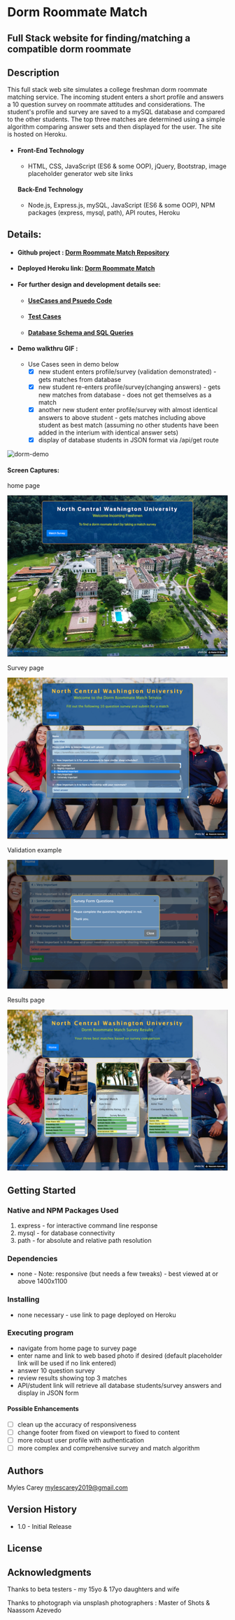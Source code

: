 # Dorm Roommate Match

## Full Stack website for finding/matching a compatible dorm roommate

## Description

This full stack web site simulates a college freshman dorm roommate matching service.  The incoming student enters a short profile and answers a 10 question survey on roommate attitudes and considerations.  The student's profile and survey are saved to a mySQL database and compared to the other students.  The top three matches are determined using a simple algorithm comparing answer sets and then displayed for the user.  The site is hosted on Heroku.

- #### Front-End Technology

  - HTML, CSS, JavaScript (ES6 & some OOP), jQuery, Bootstrap, image placeholder generator web site links

  #### Back-End Technology

  - Node.js, Express.js, mySQL, JavaScript (ES6 & some OOP), NPM packages (express, mysql, path), API routes, Heroku

## Details:

- #### Github project :    <a href="https://github.com/mylescarey2019/DormRoommateFinder">Dorm Roommate Match Repository</a>

- #### Deployed Heroku link:  <a href="https://mighty-sands-82826.herokuapp.com">Dorm Roommate Match</a>

- #### For further design and development details see: 

  - #### [UseCases and Psuedo Code](UseCases-PsuedoCode.md)

  - #### [Test Cases](TestCases.md)  

  - #### [Database Schema and SQL Queries](Database-Schema.md)

- #### Demo walkthru GIF : 

  - Use Cases seen in demo below
    - [x] new student enters profile/survey  (validation demonstrated) - gets matches from database
    - [x] new student re-enters profile/survey(changing answers) - gets new matches from database - does not get themselves as a match
    - [x] another new student enter profile/survey with almost identical  answers to above student - gets matches including above student as best match (assuming no other students have been added in the interium with identical answer sets)
    - [x] display of database students in JSON format via /api/get route

![dorm-demo](./app/public/assets/images/dorm-demo.gif)



#### Screen Captures:

home page

![home-page-img](./app/public/assets/images/home-page-img.png)

Survey page

![survey-page-img](./app/public/assets/images/survey-page-img.png)

Validation example

![validation-img](./app/public/assets/images/validation-img.png)

Results page

![results-img](./app/public/assets/images/results-img.png)

## Getting Started

### Native and NPM Packages Used

1. express  - for interactive command line response 
2. mysql - for database connectivity
3. path - for absolute and relative path resolution

### Dependencies

- none - Note:  responsive (but needs a few tweaks) - best viewed at or above 1400x1100

### Installing

- none necessary - use link to page deployed on Heroku

### Executing program

- navigate from home page to survey page
- enter name and link to web based photo if desired (default placeholder link will be used if no link entered)
- answer 10 question survey 
- review results showing top 3 matches
- API/student link will retrieve all database students/survey answers and display in JSON form

#### Possible Enhancements

- [ ] clean up the accuracy of responsiveness 
- [ ] change footer from fixed on viewport to fixed to content
- [ ] more robust user profile with authentication
- [ ] more complex and comprehensive survey and match algorithm

## Authors

Myles Carey 
mylescarey2019@gmail.com 

## Version History

- 1.0 - Initial Release

## License

## Acknowledgments

Thanks to beta testers - my 15yo & 17yo daughters and wife 

Thanks to photograph via unsplash photographers : Master of Shots & Naassom Azevedo


